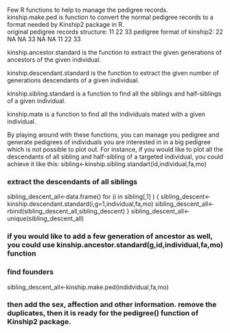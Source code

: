 Few R functions to help to manage the pedigree records.  
kinship.make.ped is function to convert the normal pedigree records to a format needed by Kinship2 package in R.  
original pedigree records structure:
11 22 33
pedigree format of kinship2:
22 NA NA
33 NA NA
11 22 33  

kinship.ancestor.standard is the function to extract the given generations of ancestors of the given individual.  

kinship.descendant.standard is the function to extract the given number of generations descendants of a given individual.  

kinship.sibling.standard is a function to find all the siblings and half-siblings of a given individual.  

kinship.mate is a function to find all the individuals mated with a given individual.  

By playing around with these functions, you can manage you pedigree and generate pedigrees of individuals you are interested in in a big pedigree which is not possible to plot out.  For instance, if you would like to plot all the descendants of all sibling and half-sibling of a targeted individual, you could achieve it like this:
  sibling<-kinship.sibling.standart(id,individual,fa,mo)
  ### extract the descendants of all siblings
  sibling_descent_all<-data.frame()
  for (i in sibling[,1] ) {
    sibling_descent<-kinship.descendant.standard(i,g=1,individual,fa,mo)
    sibling_descent_all<-rbind(sibling_descent_all,sibling_descent)
  }
  sibling_descent_all<-unique(sibling_descent_all)
  ### if you would like to add a few generation of ancestor as well, you could use kinship.ancestor.standard(g,id,individual,fa,mo) function
  ### find founders
  sibling_descent_all<-kinship.make.ped(indidvidual,fa,mo)
  ### then add the sex, affection and other information. remove the duplicates, then it is ready for the pedigree() function of Kinship2 package.
